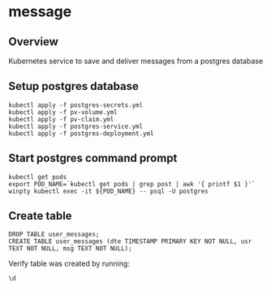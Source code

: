 # message 

## Overview

Kubernetes service to save and deliver messages from a postgres database

## Setup postgres database

```
kubectl apply -f postgres-secrets.yml
kubectl apply -f pv-volume.yml
kubectl apply -f pv-claim.yml
kubectl apply -f postgres-service.yml
kubectl apply -f postgres-deployment.yml
```


## Start postgres command prompt

```
kubectl get pods
export POD_NAME=`kubectl get pods | grep post | awk '{ printf $1 }'`
winpty kubectl exec -it ${POD_NAME} -- psql -U postgres
```

## Create table

```
DROP TABLE user_messages;
CREATE TABLE user_messages (dte TIMESTAMP PRIMARY KEY NOT NULL, usr TEXT NOT NULL, msg TEXT NOT NULL);
```

Verify table was created by running:
```
\d
```

